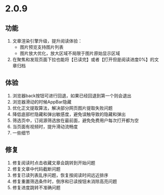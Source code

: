 
# 2.0.9

## 功能
1. 文章渲染引擎升级，提升阅读体验：
    - 图片预览支持图片列表
    - 图片放大优化，放大区域不局限于图片原始显示区域
2. 在聚焦和发现页面下拉也能将【已读完】或者【打开但是阅读进度0%】的文章归档
   
## 体验
1. 浏览器back按钮可进行回退，如果已经回退到第一个则会退出
2. 浏览器滑动的时候AppBar隐藏
3. 优化正文提取算法，解决部分网页图片提取失败问题
4. 降低底部栏隐藏和弹出敏感度，避免误触导致的隐藏和弹出
5. 筛选页中，订阅源筛选放在最前面，避免免费用户每次打开都为空
6. 当页面有视频时，提升滑动流畅度
7. 一些细节

## 修复
1. 修复阅读时点击收藏文章会跳转到开始问题
2. 修复文章中代码截断问题
3. 修复已读列表乱序问题，恢复按阅读时间远近排序
4. 修复重置筛选条件时，倒序和已读按钮未消除高亮问题
5. 修复进度跳转不准确问题